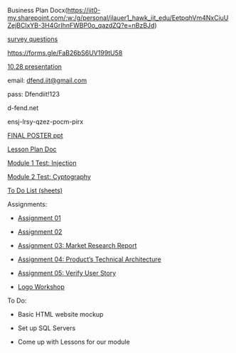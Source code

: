 Business Plan Docx(https://iit0-my.sharepoint.com/:w:/g/personal/jlauer1_hawk_iit_edu/EetpqhVm4NxCiuUZejBClxYB-3H4GrIhnFWBP0o_qazdZQ?e=nBzBJd)

[survey questions](https://iit0-my.sharepoint.com/:w:/g/personal/jlauer1_hawk_iit_edu/EdBZey5ol0hJoL3c8r2w3eYBQORo_SgOacEtPNFXJW2Xrg?e=fyRO6H)

https://forms.gle/FaB26bS6UV199tU58

[10.28 presentation](https://iit0-my.sharepoint.com/:p:/g/personal/jlauer1_hawk_iit_edu/ERB9nMdW6WFJm9cjQTbBgjMBcDVHRyok0xNSkG_IFdQq1A?e=CVgpZt)

email: dfend.iit@gmail.com

pass: Dfendiit!123

d-fend.net

ensj-lrsy-qzez-pocm-pirx

[FINAL POSTER ppt](https://iit0-my.sharepoint.com/:p:/r/personal/jlauer1_hawk_iit_edu/Documents/dfend%20poster.pptx?d=w1399ccbfe0774ef9be767436b4643739&csf=1&web=1&e=cmqFc5)

[Lesson Plan Doc](https://iit0-my.sharepoint.com/:w:/g/personal/jlauer1_hawk_iit_edu/EYa-klWT8MZBlPdsIdRWNAkB5-vrX8vAQndYACU6tW9o5w?e=n45RCO)

[Module 1 Test: Injection](https://iit0-my.sharepoint.com/:w:/g/personal/dstone3_hawk_iit_edu/EQQuf-kL-MhEu8n4V1EdI0wBBVptf990TkGGE-loFxdmPQ?e=GqQJwb)

[Module 2 Test: Cyptography](https://iit0-my.sharepoint.com/:w:/g/personal/dstone3_hawk_iit_edu/EU48Wc9GaGRGtLM_fbkWwHYBKbizHDIrJog07w1sj0cGMg?e=hy44rZ)

[To Do List (sheets)](https://docs.google.com/spreadsheets/d/1mhbSghcvdvS9vP_-Ohqyv3TdPYin4kqt0TeugkzTadc/edit?usp=sharing)

Assignments:
  
- [Assignment 01](https://iit0-my.sharepoint.com/:w:/g/personal/jlauer1_hawk_iit_edu/EU1bGtpZTDJPgC1mwU1nZVEBd1Xa81UTpCSVlHFe4FitKQ?e=gHbOA7)
  
- [Assignment 02](https://iit0-my.sharepoint.com/:w:/g/personal/jlauer1_hawk_iit_edu/ETdEzM1JkV5HifhZyjRIE7oBqYTg6HhiBtnl7AeUmufL4w?e=dbuwRC)
  
- [Assignment 03: Market Research Report](https://docs.google.com/document/d/1UwM3T0QXJY5q8kSkMc69WaBZ3cGwngjDHOCBNuxhIFA/edit?usp=sharing)
  
- [Assignment 04: Product’s Technical Architecture](https://docs.google.com/document/d/1D90DTtPEGN-mdcDAPLQ9UJLvTDtN4bF1gYLkc0uP63I/edit?usp=sharing)
  
- [Assignment 05: Verify User Story](https://iit0-my.sharepoint.com/:w:/g/personal/jlauer1_hawk_iit_edu/EcB6qt5arqFPryTkB8xASQ8BUMM8t_vP44n55cUaVo6Sxg?e=fglFuz)
  
- [Logo Workshop](https://iit0-my.sharepoint.com/:w:/g/personal/jlauer1_hawk_iit_edu/EbKIEocLeFVJkWf6qwT_hnoB-C8ml-w8sRpfO6E1Qc6Hbg?e=0YzXTB)



To Do:

- Basic HTML website mockup

- Set up SQL Servers

- Come up with Lessons for our module
